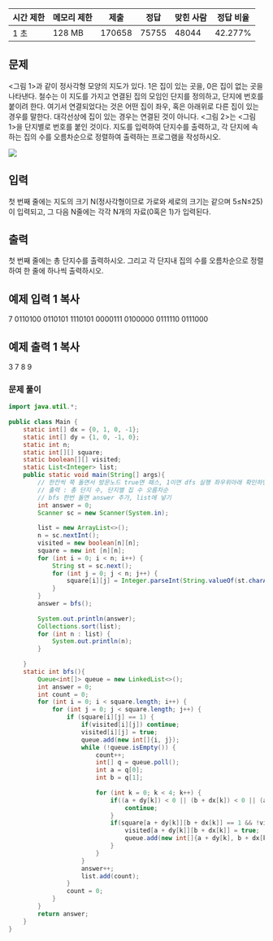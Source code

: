 
|시간 제한|메모리 제한|제출|정답|맞힌 사람|정답 비율|
|---|---|---|---|---|---|
|1 초|128 MB|170658|75755|48044|42.277%|

## 문제

<그림 1>과 같이 정사각형 모양의 지도가 있다. 1은 집이 있는 곳을, 0은 집이 없는 곳을 나타낸다. 철수는 이 지도를 가지고 연결된 집의 모임인 단지를 정의하고, 단지에 번호를 붙이려 한다. 여기서 연결되었다는 것은 어떤 집이 좌우, 혹은 아래위로 다른 집이 있는 경우를 말한다. 대각선상에 집이 있는 경우는 연결된 것이 아니다. <그림 2>는 <그림 1>을 단지별로 번호를 붙인 것이다. 지도를 입력하여 단지수를 출력하고, 각 단지에 속하는 집의 수를 오름차순으로 정렬하여 출력하는 프로그램을 작성하시오.

![](https://www.acmicpc.net/upload/images/ITVH9w1Gf6eCRdThfkegBUSOKd.png)

## 입력

첫 번째 줄에는 지도의 크기 N(정사각형이므로 가로와 세로의 크기는 같으며 5≤N≤25)이 입력되고, 그 다음 N줄에는 각각 N개의 자료(0혹은 1)가 입력된다.

## 출력

첫 번째 줄에는 총 단지수를 출력하시오. 그리고 각 단지내 집의 수를 오름차순으로 정렬하여 한 줄에 하나씩 출력하시오.

## 예제 입력 1 복사

7
0110100
0110101
1110101
0000111
0100000
0111110
0111000

## 예제 출력 1 복사

3
7
8
9

### 문제 풀이

```java
import java.util.*;  
  
public class Main {  
    static int[] dx = {0, 1, 0, -1};  
    static int[] dy = {1, 0, -1, 0};  
    static int n;  
    static int[][] square;  
    static boolean[][] visited;  
    static List<Integer> list;  
    public static void main(String[] args){  
        // 한칸씩 쭉 돌면서 방문노드 true면 패스, 1이면 dfs 실행 좌우위아래 확인하면서 1이면 방문노드 체크  
        // 출력 : 총 단지 수, 단지별 집 수 오름차순  
        // bfs 한번 돌면 answer 추가, list에 넣기  
        int answer = 0;  
        Scanner sc = new Scanner(System.in);  
  
        list = new ArrayList<>();  
        n = sc.nextInt();  
        visited = new boolean[n][n];  
        square = new int [n][n];  
        for (int i = 0; i < n; i++) {  
            String st = sc.next();  
            for (int j = 0; j < n; j++) {  
                square[i][j] = Integer.parseInt(String.valueOf(st.charAt(j)));  
            }  
        }  
        answer = bfs();  
  
        System.out.println(answer);  
        Collections.sort(list);  
        for (int n : list) {  
            System.out.println(n);  
        }  
  
    }  
    static int bfs(){  
        Queue<int[]> queue = new LinkedList<>();  
        int answer = 0;  
        int count = 0;  
        for (int i = 0; i < square.length; i++) {  
            for (int j = 0; j < square.length; j++) {  
                if (square[i][j] == 1) {  
                    if(visited[i][j]) continue;  
                    visited[i][j] = true;  
                    queue.add(new int[]{i, j});  
                    while (!queue.isEmpty()) {  
                        count++;  
                        int[] q = queue.poll();  
                        int a = q[0];  
                        int b = q[1];  
  
                        for (int k = 0; k < 4; k++) {  
                            if((a + dy[k]) < 0 || (b + dx[k]) < 0 || (a + dy[k]) >= square.length || (b + dx[k]) >= square.length) {  
                                continue;  
                            }  
                            if(square[a + dy[k]][b + dx[k]] == 1 && !visited[a + dy[k]][b + dx[k]]){  
                                visited[a + dy[k]][b + dx[k]] = true;  
                                queue.add(new int[]{a + dy[k], b + dx[k]});  
                            }  
                        }  
                    }  
                    answer++;  
                    list.add(count);  
                }  
                count = 0;  
            }  
        }  
        return answer;  
    }  
}
```